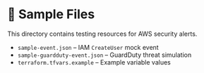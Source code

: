 # 🧪 Sample Files

This directory contains testing resources for AWS security alerts.

- `sample-event.json` – IAM `CreateUser` mock event
- `sample-guardduty-event.json` – GuardDuty threat simulation
- `terraform.tfvars.example` – Example variable values

